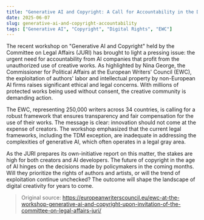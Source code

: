 ```yaml
---
title: "Generative AI and Copyright: A Call for Accountability in the Digital Age"
date: 2025-06-07
slug: generative-ai-and-copyright-accountability
tags: ["Generative AI", "Copyright", "Digital Rights", "EWC"]
---
```


The recent workshop on "Generative AI and Copyright" held by the Committee on Legal Affairs (JURI) has brought to light a pressing issue: the urgent need for accountability from AI companies that profit from the unauthorized use of creative works. As highlighted by Nina George, the Commissioner for Political Affairs at the European Writers' Council (EWC), the exploitation of authors' labor and intellectual property by non-European AI firms raises significant ethical and legal concerns. With millions of protected works being used without consent, the creative community is demanding action.

The EWC, representing 250,000 writers across 34 countries, is calling for a robust framework that ensures transparency and fair compensation for the use of their works. The message is clear: innovation should not come at the expense of creators. The workshop emphasized that the current legal frameworks, including the TDM exception, are inadequate in addressing the complexities of generative AI, which often operates in a legal gray area. 

As the JURI prepares its own-initiative report on this matter, the stakes are high for both creators and AI developers. The future of copyright in the age of AI hinges on the decisions made by policymakers in the coming months. Will they prioritize the rights of authors and artists, or will the trend of exploitation continue unchecked? The outcome will shape the landscape of digital creativity for years to come.

> Original source: https://europeanwriterscouncil.eu/ewc-at-the-workshop-generative-ai-and-copyright-upon-invitation-of-the-committee-on-legal-affairs-juri/
